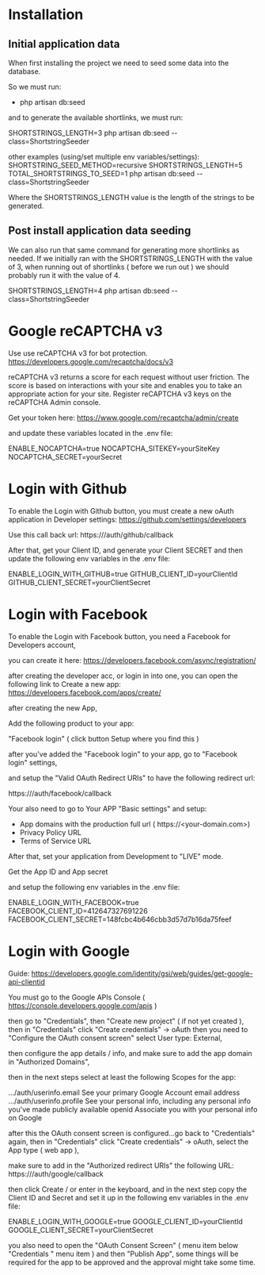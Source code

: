 # Installation

## Initial application data
When first installing the project we need to seed some data into the database.

So we must run:
- php artisan db:seed

and to generate the available shortlinks,
we must run:

SHORTSTRINGS_LENGTH=3 php artisan db:seed --class=ShortstringSeeder

other examples (using/set multiple env variables/settings):
SHORTSTRING_SEED_METHOD=recursive SHORTSTRINGS_LENGTH=5 TOTAL_SHORTSTRINGS_TO_SEED=1 php artisan db:seed --class=ShortstringSeeder

Where the SHORTSTRINGS_LENGTH value is the length of the strings to be generated.

## Post install application data seeding

We can also run that same command for generating more shortlinks as needed.
If we initially ran with the SHORTSTRINGS_LENGTH with the value of 3,
when running out of shortlinks ( before we run out ) we should probably run it with the value of 4.

SHORTSTRINGS_LENGTH=4 php artisan db:seed --class=ShortstringSeeder
# Google reCAPTCHA v3

Use use reCAPTCHA v3 for bot protection.
https://developers.google.com/recaptcha/docs/v3

reCAPTCHA v3 returns a score for each request without user friction. The score is based on interactions with your site and enables you to take an appropriate action for your site. Register reCAPTCHA v3 keys on the reCAPTCHA Admin console. 

Get your token here:
https://www.google.com/recaptcha/admin/create

and update these variables located in the .env file:

ENABLE_NOCAPTCHA=true
NOCAPTCHA_SITEKEY=yourSiteKey
NOCAPTCHA_SECRET=yourSecret


# Login with Github

To enable the Login with Github button,
you must create a new oAuth application in Developer settings:
https://github.com/settings/developers

Use this call back url:
https://<website domain>/auth/github/callback

After that, get your Client ID,
and generate your Client SECRET
and then update the following env variables in the .env file:

ENABLE_LOGIN_WITH_GITHUB=true
GITHUB_CLIENT_ID=yourClientId
GITHUB_CLIENT_SECRET=yourClientSecret


# Login with Facebook

To enable the Login with Facebook button,
you need a Facebook for Developers account,

you can create it here:
https://developers.facebook.com/async/registration/

after creating the developer acc, or login in into one,
you can open the following link to Create a new app:
https://developers.facebook.com/apps/create/

after creating the new App,

Add the following product to your app:

"Facebook login" ( click button Setup where you find this )

after you've added the "Facebook login" to your app,
go to "Facebook login" settings,

and setup the "Valid OAuth Redirect URIs"
to have the following redirect url:

https://<website domain>/auth/facebook/callback


Your also need to go to Your APP "Basic settings"
and setup:
- App domains with the production full url ( https://<your-domain.com>)
- Privacy Policy URL
- Terms of Service URL


After that,  set your application from Development to "LIVE" mode.

Get the App ID and App secret

and setup the following env variables in the .env file:

ENABLE_LOGIN_WITH_FACEBOOK=true
FACEBOOK_CLIENT_ID=412647327691226
FACEBOOK_CLIENT_SECRET=148fcbc4b646cbb3d57d7b16da75feef


# Login with Google

Guide:
https://developers.google.com/identity/gsi/web/guides/get-google-api-clientid

You must go to the Google APIs Console ( https://console.developers.google.com/apis )

then go to "Credentials",
then "Create new project" ( if not yet created ),
then in "Credentials" click "Create credentials" -> oAuth
then you need to "Configure the OAuth consent screen"
select User type: External,

then configure the app details / info,
and make sure to add the app domain in "Authorized Domains",

then in the next steps select at least the following Scopes for the app:

.../auth/userinfo.email	See your primary Google Account email address
.../auth/userinfo.profile	See your personal info, including any personal info you've made publicly available
openid	Associate you with your personal info on Google


after this the OAuth consent screen is configured...go back to "Credentials" again,
then in "Credentials" click "Create credentials" -> oAuth,
select the App type ( web app ),

make sure to add in the "Authorized redirect URIs" the following URL:
https://<your-domain>/auth/google/callback

then click Create / or enter in the keyboard,
and in the next step copy the Client ID and Secret and set it up in
the following env variables in the .env file:

ENABLE_LOGIN_WITH_GOOGLE=true
GOOGLE_CLIENT_ID=yourClientId
GOOGLE_CLIENT_SECRET=yourClientSecret

you also need to open the "OAuth Consent Screen" ( menu item below "Credentials " menu item )
and then "Publish App", some things will be required for the app to be approved and the approval might take some time.





